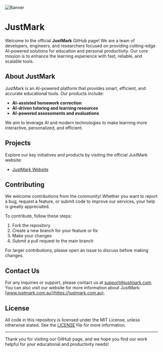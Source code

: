 ![Banner](.github/banner.png)

# JustMark

Welcome to the official **JustMark** GitHub page! We are a team of developers, engineers, and researchers focused on providing cutting-edge AI-powered solutions for education and personal productivity. Our core mission is to enhance the learning experience with fast, reliable, and scalable tools.

## About JustMark

JustMark is an AI-powered platform that provides smart, efficient, and accurate educational tools. Our products include:
- **AI-assisted homework correction**
- **AI-driven tutoring and learning resources**
- **AI-powered assessments and evaluations**
  
We aim to leverage AI and modern technologies to make learning more interactive, personalized, and efficient.  

## Projects

Explore our key initiatives and products by visiting the official JustMark website:

- [JustMark Website](https://justmark.com.au)

## Contributing

We welcome contributions from the community! Whether you want to report a bug, request a feature, or submit code to improve our services, your help is greatly appreciated.

To contribute, follow these steps:

1. Fork the repository
2. Create a new branch for your feature or fix
3. Make your changes
4. Submit a pull request to the main branch

For larger contributions, please open an issue to discuss before making changes.

## Contact Us

For any inquiries or support, please contact us at [support@justmark.com](mailto:support@justmark.com). You can also visit our website for more information about JustMark: [www.justmark.com.au](https://justmark.com.au).

## License

All code in this repository is licensed under the MIT License, unless otherwise stated. See the [LICENSE](LICENSE) file for more information.

---

Thank you for visiting our GitHub page, and we hope you find our work helpful for your educational and productivity needs!
